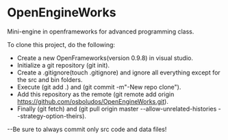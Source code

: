 # OpenEngineWorks
Mini-engine in openframeworks for advanced programming class.


To clone this project, do the following:

- Create a new OpenFrameworks(version 0.9.8) in visual studio.
- Initialize a git repository (git init).
- Create a .gitignore(touch .gitignore) and ignore all everything except for the src and bin folders.
- Execute (git add .) and (git commit -m"-New repo clone").
- Add this repository as the remote (git remote add origin https://github.com/osboludos/OpenEngineWorks.git).
- Finally (git fetch) and (git pull origin master --allow-unrelated-histories --strategy-option-theirs).

--Be sure to always commit only src code and data files!

